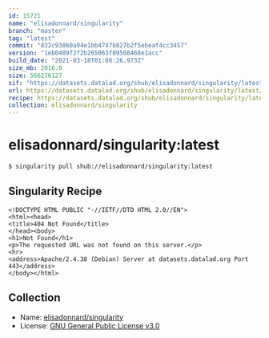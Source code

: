 ```yaml
---
id: 15721
name: "elisadonnard/singularity"
branch: "master"
tag: "latest"
commit: "832c93860a94e1bb4747b827b2f5ebeaf4cc3457"
version: "1eb0409f2f2b265063f89508468e1acc"
build_date: "2021-03-18T01:08:26.973Z"
size_mb: 2016.0
size: 566276127
sif: "https://datasets.datalad.org/shub/elisadonnard/singularity/latest/2021-03-18-832c9386-1eb0409f/1eb0409f2f2b265063f89508468e1acc.sif"
url: https://datasets.datalad.org/shub/elisadonnard/singularity/latest/2021-03-18-832c9386-1eb0409f/
recipe: https://datasets.datalad.org/shub/elisadonnard/singularity/latest/2021-03-18-832c9386-1eb0409f/Singularity
collection: elisadonnard/singularity
---
```


# elisadonnard/singularity:latest

```bash
$ singularity pull shub://elisadonnard/singularity:latest
```

## Singularity Recipe

```singularity
<!DOCTYPE HTML PUBLIC "-//IETF//DTD HTML 2.0//EN">
<html><head>
<title>404 Not Found</title>
</head><body>
<h1>Not Found</h1>
<p>The requested URL was not found on this server.</p>
<hr>
<address>Apache/2.4.38 (Debian) Server at datasets.datalad.org Port 443</address>
</body></html>
```

## Collection

 - Name: [elisadonnard/singularity](https://github.com/elisadonnard/singularity)
 - License: [GNU General Public License v3.0](https://api.github.com/licenses/gpl-3.0)

